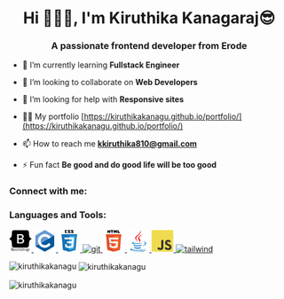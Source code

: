 <h1 align="center">Hi 🙋🏻‍♀️, I'm Kiruthika Kanagaraj😎</h1>
<h3 align="center">A passionate frontend developer from Erode</h3>

- 🌱 I’m currently learning **Fullstack Engineer**

- 👯 I’m looking to collaborate on **Web Developers**

- 🤝 I’m looking for help with **Responsive sites**

- 👨‍💻 My portfolio [https://kiruthikakanagu.github.io/portfolio/](https://kiruthikakanagu.github.io/portfolio/)

- 📫 How to reach me **kkiruthika810@gmail.com**

- ⚡ Fun fact **Be good and do good life will be too good**

<h3 align="left">Connect with me:</h3>
<p align="left">
</p>

<h3 align="left">Languages and Tools:</h3>
<p align="left"> <a href="https://getbootstrap.com" target="_blank" rel="noreferrer"> <img src="https://raw.githubusercontent.com/devicons/devicon/master/icons/bootstrap/bootstrap-plain-wordmark.svg" alt="bootstrap" width="40" height="40"/> </a> <a href="https://www.cprogramming.com/" target="_blank" rel="noreferrer"> <img src="https://raw.githubusercontent.com/devicons/devicon/master/icons/c/c-original.svg" alt="c" width="40" height="40"/> </a> <a href="https://www.w3schools.com/css/" target="_blank" rel="noreferrer"> <img src="https://raw.githubusercontent.com/devicons/devicon/master/icons/css3/css3-original-wordmark.svg" alt="css3" width="40" height="40"/> </a> <a href="https://git-scm.com/" target="_blank" rel="noreferrer"> <img src="https://www.vectorlogo.zone/logos/git-scm/git-scm-icon.svg" alt="git" width="40" height="40"/> </a> <a href="https://www.w3.org/html/" target="_blank" rel="noreferrer"> <img src="https://raw.githubusercontent.com/devicons/devicon/master/icons/html5/html5-original-wordmark.svg" alt="html5" width="40" height="40"/> </a> <a href="https://www.java.com" target="_blank" rel="noreferrer"> <img src="https://raw.githubusercontent.com/devicons/devicon/master/icons/java/java-original.svg" alt="java" width="40" height="40"/> </a> <a href="https://developer.mozilla.org/en-US/docs/Web/JavaScript" target="_blank" rel="noreferrer"> <img src="https://raw.githubusercontent.com/devicons/devicon/master/icons/javascript/javascript-original.svg" alt="javascript" width="40" height="40"/> </a> <a href="https://tailwindcss.com/" target="_blank" rel="noreferrer"> <img src="https://www.vectorlogo.zone/logos/tailwindcss/tailwindcss-icon.svg" alt="tailwind" width="40" height="40"/> </a> </p>

<p><img align="left" src="https://github-readme-stats.vercel.app/api/top-langs?username=kiruthikakanagu&show_icons=true&locale=en&layout=compact" alt="kiruthikakanagu" /></p>

<p>&nbsp;<img align="center" src="https://github-readme-stats.vercel.app/api?username=kiruthikakanagu&show_icons=true&locale=en" alt="kiruthikakanagu" /></p>

<p><img align="center" src="https://github-readme-streak-stats.herokuapp.com/?user=kiruthikakanagu&" alt="kiruthikakanagu" /></p>
